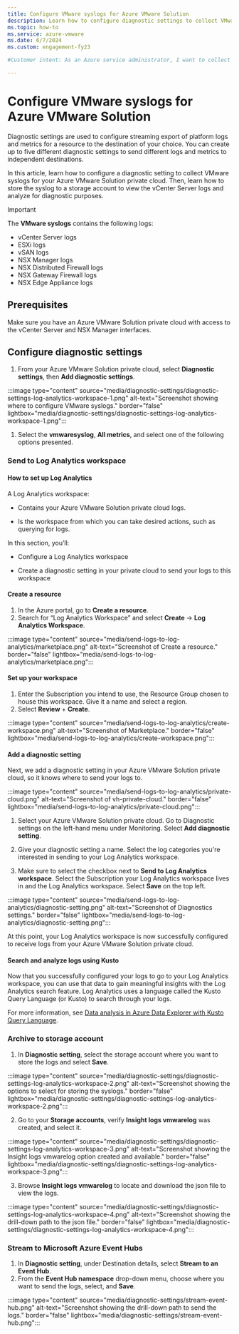 ```yaml
---
title: Configure VMware syslogs for Azure VMware Solution
description: Learn how to configure diagnostic settings to collect VMware syslogs for your Azure VMware Solution private cloud.
ms.topic: how-to 
ms.service: azure-vmware
ms.date: 6/7/2024
ms.custom: engagement-fy23

#Customer intent: As an Azure service administrator, I want to collect VMware syslogs and store it in my storage account so that I can view the vCenter Server logs and analyze for any diagnostic purposes.

---
```


# Configure VMware syslogs for Azure VMware Solution

Diagnostic settings are used to configure streaming export of platform logs and metrics for a resource to the destination of your choice. You can create up to five different diagnostic settings to send different logs and metrics to independent destinations. 

In this article, learn how to configure a diagnostic setting to collect VMware syslogs for your Azure VMware Solution private cloud. Then, learn how to store the syslog to a storage account to view the vCenter Server logs and analyze for diagnostic purposes. 
 >[!IMPORTANT]
   >The **VMware syslogs** contains the following logs:
   >- vCenter Server logs
   >- ESXi logs
   >- vSAN logs
   >- NSX Manager logs
   >- NSX Distributed Firewall logs
   >- NSX Gateway Firewall logs
   >- NSX Edge Appliance logs

## Prerequisites

Make sure you have an Azure VMware Solution private cloud with access to the vCenter Server and NSX Manager interfaces. 

## Configure diagnostic settings

1. From your Azure VMware Solution private cloud, select **Diagnostic settings**, then **Add diagnostic settings**.

:::image type="content" source="media/diagnostic-settings/diagnostic-settings-log-analytics-workspace-1.png" alt-text="Screenshot showing where to configure VMware syslogs." border="false"  lightbox="media/diagnostic-settings/diagnostic-settings-log-analytics-workspace-1.png":::

1. Select the **vmwaresyslog**, **All metrics**, and select one of the following options presented.

### Send to Log Analytics workspace

#### How to set up Log Analytics

A Log Analytics workspace:

* Contains your Azure VMware Solution private cloud logs.

* Is the workspace from which you can take desired actions, such as querying for logs.

In this section, you’ll:

* Configure a Log Analytics workspace

* Create a diagnostic setting in your private cloud to send your logs to this workspace

#### Create a resource

1. In the Azure portal, go to **Create a resource**.
2. Search for “Log Analytics Workspace” and select **Create** -> **Log Analytics Workspace**.

:::image type="content" source="media/send-logs-to-log-analytics/marketplace.png" alt-text="Screenshot of Create a resource." border="false"  lightbox="media/send-logs-to-log-analytics/marketplace.png":::

#### Set up your workspace

1. Enter the Subscription you intend to use, the Resource Group chosen to house this workspace. Give it a name and select a region. 
2. Select **Review** + **Create**.

:::image type="content" source="media/send-logs-to-log-analytics/create-workspace.png" alt-text="Screenshot of Marketplace." border="false"  lightbox="media/send-logs-to-log-analytics/create-workspace.png":::

#### Add a diagnostic setting

Next, we add a diagnostic setting in your Azure VMware Solution private cloud, so it knows where to send your logs to.

:::image type="content" source="media/send-logs-to-log-analytics/private-cloud.png" alt-text="Screenshot of vh-private-cloud." border="false"  lightbox="media/send-logs-to-log-analytics/private-cloud.png":::

1. Select your Azure VMware Solution private cloud.
Go to Diagnostic settings on the left-hand menu under Monitoring.
Select **Add diagnostic setting**.
2. Give your diagnostic setting a name. 
Select the log categories you're interested in sending to your Log Analytics workspace.

3. Make sure to select the checkbox next to **Send to Log Analytics workspace**.
Select the Subscription your Log Analytics workspace lives in and the Log Analytics workspace.
Select **Save** on the top left.

:::image type="content" source="media/send-logs-to-log-analytics/diagnostic-setting.png" alt-text="Screenshot of Diagnostics settings." border="false"  lightbox="media/send-logs-to-log-analytics/diagnostic-setting.png":::

At this point, your Log Analytics workspace is now successfully configured to receive logs from your Azure VMware Solution private cloud.

#### Search and analyze logs using Kusto

Now that you successfully configured your logs to go to your Log Analytics workspace, you can use that data to gain meaningful insights with the Log Analytics search feature.
Log Analytics uses a language called the Kusto Query Language (or Kusto) to search through your logs.

For more information, see
[Data analysis in Azure Data Explorer with Kusto Query Language](/training/paths/data-analysis-data-explorer-kusto-query-language/).

### Archive to storage account

1. In **Diagnostic setting**, select the storage account where you want to store the logs and select **Save**.

:::image type="content" source="media/diagnostic-settings/diagnostic-settings-log-analytics-workspace-2.png" alt-text="Screenshot showing the options to select for storing the syslogs." border="false"  lightbox="media/diagnostic-settings/diagnostic-settings-log-analytics-workspace-2.png":::

2. Go to your **Storage accounts**, verify **Insight logs vmwarelog** was created, and select it. 
 
:::image type="content" source="media/diagnostic-settings/diagnostic-settings-log-analytics-workspace-3.png" alt-text="Screenshot showing the Insight logs vmwarelog option created and available." border="false"  lightbox="media/diagnostic-settings/diagnostic-settings-log-analytics-workspace-3.png":::


3. Browse **Insight logs vmwarelog** to locate and download the json file to view the logs.

:::image type="content" source="media/diagnostic-settings/diagnostic-settings-log-analytics-workspace-4.png" alt-text="Screenshot showing the drill-down path to the json file." border="false"  lightbox="media/diagnostic-settings/diagnostic-settings-log-analytics-workspace-4.png"::: 

### Stream to Microsoft Azure Event Hubs

1. In **Diagnostic setting**, under Destination details, select **Stream to an Event Hub**. 
2. From the **Event Hub namespace** drop-down menu, choose where you want to send the logs, select, and **Save**.
    
:::image type="content" source="media/diagnostic-settings/stream-event-hub.png" alt-text="Screenshot showing the drill-down path to send the logs." border="false"  lightbox="media/diagnostic-settings/stream-event-hub.png"::: 
